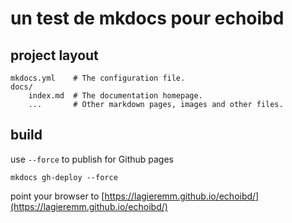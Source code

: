 # un test de mkdocs pour echoibd



## project layout

```
mkdocs.yml    # The configuration file.
docs/
    index.md  # The documentation homepage.
    ...       # Other markdown pages, images and other files.
```

## build

use `--force` to publish for Github pages
 
```
mkdocs gh-deploy --force
```


point your browser to [https://lagieremm.github.io/echoibd/](https://lagieremm.github.io/echoibd/)